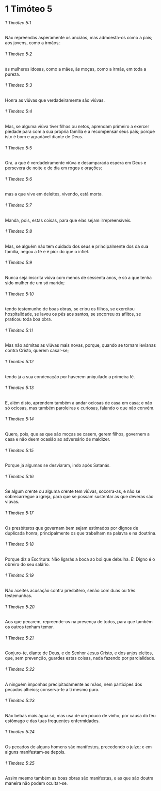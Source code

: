 # 1 Timóteo 5

###### 1 Timóteo 5:1

Não repreendas asperamente os anciãos, mas admoesta-os como a pais; aos jovens, como a irmãos;

###### 1 Timóteo 5:2

às mulheres idosas, como a mães, às moças, como a irmãs, em toda a pureza.

###### 1 Timóteo 5:3

Honra as viúvas que verdadeiramente são viúvas.

###### 1 Timóteo 5:4

Mas, se alguma viúva tiver filhos ou netos, aprendam primeiro a exercer piedade para com a sua própria família e a recompensar seus pais; porque isto é bom e agradável diante de Deus.

###### 1 Timóteo 5:5

Ora, a que é verdadeiramente viúva e desamparada espera em Deus e persevera de noite e de dia em rogos e orações;

###### 1 Timóteo 5:6

mas a que vive em deleites, vivendo, está morta.

###### 1 Timóteo 5:7

Manda, pois, estas coisas, para que elas sejam irrepreensíveis.

###### 1 Timóteo 5:8

Mas, se alguém não tem cuidado dos seus e principalmente dos da sua família, negou a fé e é pior do que o infiel.

###### 1 Timóteo 5:9

Nunca seja inscrita viúva com menos de sessenta anos, e só a que tenha sido mulher de um só marido;

###### 1 Timóteo 5:10

tendo testemunho de boas obras, se criou os filhos, se exercitou hospitalidade, se lavou os pés aos santos, se socorreu os aflitos, se praticou toda boa obra.

###### 1 Timóteo 5:11

Mas não admitas as viúvas mais novas, porque, quando se tornam levianas contra Cristo, querem casar-se;

###### 1 Timóteo 5:12

tendo já a sua condenação por haverem aniquilado a primeira fé.

###### 1 Timóteo 5:13

E, além disto, aprendem também a andar ociosas de casa em casa; e não só ociosas, mas também paroleiras e curiosas, falando o que não convém.

###### 1 Timóteo 5:14

Quero, pois, que as que são moças se casem, gerem filhos, governem a casa e não deem ocasião ao adversário de maldizer.

###### 1 Timóteo 5:15

Porque já algumas se desviaram, indo após Satanás.

###### 1 Timóteo 5:16

Se algum crente ou alguma crente tem viúvas, socorra-as, e não se sobrecarregue a igreja, para que se possam sustentar as que deveras são viúvas.

###### 1 Timóteo 5:17

Os presbíteros que governam bem sejam estimados por dignos de duplicada honra, principalmente os que trabalham na palavra e na doutrina.

###### 1 Timóteo 5:18

Porque diz a Escritura: Não ligarás a boca ao boi que debulha. E: Digno é o obreiro do seu salário.

###### 1 Timóteo 5:19

Não aceites acusação contra presbítero, senão com duas ou três testemunhas.

###### 1 Timóteo 5:20

Aos que pecarem, repreende-os na presença de todos, para que também os outros tenham temor.

###### 1 Timóteo 5:21

Conjuro-te, diante de Deus, e do Senhor Jesus Cristo, e dos anjos eleitos, que, sem prevenção, guardes estas coisas, nada fazendo por parcialidade.

###### 1 Timóteo 5:22

A ninguém imponhas precipitadamente as mãos, nem participes dos pecados alheios; conserva-te a ti mesmo puro.

###### 1 Timóteo 5:23

Não bebas mais água só, mas usa de um pouco de vinho, por causa do teu estômago e das tuas frequentes enfermidades.

###### 1 Timóteo 5:24

Os pecados de alguns homens são manifestos, precedendo o juízo; e em alguns manifestam-se depois.

###### 1 Timóteo 5:25

Assim mesmo também as boas obras são manifestas, e as que são doutra maneira não podem ocultar-se.

